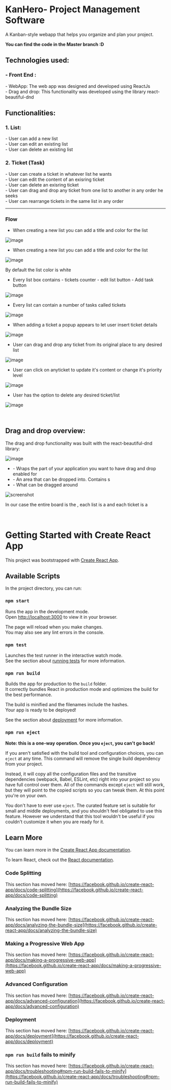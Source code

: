 <h1>KanHero- Project Management Software</h1>
A Kanban-style webapp that helps you organize and plan your project.

<b>You can find the code in the Master branch :D</b>
<br>
<h2>Technologies used:</h2>
 <h3> - Front End :</h3>
      - WebApp: The web app was designed and developed using ReactJs <br>
      - Drag and drop: This functionality was developed using the library react-beautiful-dnd 
      
 <h2>Functionalities:</h2>
   <h3>  1. List: </h3>
        - User can add a new list<br>
        - User can edit an existing list<br>
        - User can delete an existing list<br>
        
   <h3>  2. Ticket (Task)</h3>
        - User can create a ticket in whatever list he wants<br>
        - User can edit the content of an exisring ticket<br>
        - User can delete an exisring ticket<br>
        - User can drag and drop any ticket from one list to another in any order he seeks<br>
        - User can rearrange tickets in the same list in any order<br>

  <hr> 
  
  <h3>Flow</h3>
   
  - When creating a new list you can add a title and color for the list
  
 ![image](https://user-images.githubusercontent.com/92730472/147390640-14dc5e81-26db-4ee7-b18b-f79534b53730.png)
  
  - When creating a new list you can add a title and color for the list

 ![image](https://user-images.githubusercontent.com/92730472/147390727-c5a1cb83-7362-4939-a969-27dcac0011ab.png)

  By default the list color is white
  
   - Every list box contains 
    - tickets counter
    - edit list button 
    - Add task button 
    
![image](https://user-images.githubusercontent.com/92730472/147390855-64694747-f62d-420d-9eb3-87488df6aa2b.png)

  - Every list can contain a number of tasks called tickets
  
![image](https://user-images.githubusercontent.com/92730472/147390874-e65edc21-dc8c-4cbc-bbd9-bdb2317b409c.png)

  - When adding a ticket a popup appears to let user insert ticket details 

![image](https://user-images.githubusercontent.com/92730472/147390898-26204419-6128-49d0-9273-b186add20632.png)

  - User can drag and drop any ticket from its original place to any desired list
  
![image](https://user-images.githubusercontent.com/92730472/147391632-c5637916-87f8-4b42-acd0-c76506d34587.png)

  - User can click on anyticket to update it's content or change it's priority level
  
 ![image](https://user-images.githubusercontent.com/92730472/147390993-a0a218ca-a5ea-404d-90ad-a96e53686635.png)

 
  - User has the option to delete any desired ticket/list

![image](https://user-images.githubusercontent.com/92730472/147390944-0a6ff0d2-9d96-48a1-935c-9a49e0b568c3.png)


<br>
<h2>Drag and drop overview:</h2>
The drag and drop functionality was built with the react-beautiful-dnd library: 

![image](https://user-images.githubusercontent.com/92730472/147391042-0bb5f9c3-8cf2-4f78-aa24-2e17d4186db4.png)

  - <DragDropContext /> - Wraps the part of your application you want to have drag and drop enabled for
  - <Droppable /> - An area that can be dropped into. Contains <Draggable />s
  - <Draggable /> - What can be dragged around

![screenshot](https://user-images.githubusercontent.com/92730472/147391724-7caf006e-bc05-45af-a59e-b60471585075.png)

In our case the entire board is the <DragDropContext/>, each list is a <Droppable/> and each ticket is a <Draggable/>

<br/>

 # Getting Started with Create React App

This project was bootstrapped with [Create React App](https://github.com/facebook/create-react-app).

## Available Scripts

In the project directory, you can run:

### `npm start`

Runs the app in the development mode.\
Open [http://localhost:3000](http://localhost:3000) to view it in your browser.

The page will reload when you make changes.\
You may also see any lint errors in the console.

### `npm test`

Launches the test runner in the interactive watch mode.\
See the section about [running tests](https://facebook.github.io/create-react-app/docs/running-tests) for more information.

### `npm run build`

Builds the app for production to the `build` folder.\
It correctly bundles React in production mode and optimizes the build for the best performance.

The build is minified and the filenames include the hashes.\
Your app is ready to be deployed!

See the section about [deployment](https://facebook.github.io/create-react-app/docs/deployment) for more information.

### `npm run eject`

**Note: this is a one-way operation. Once you `eject`, you can't go back!**

If you aren't satisfied with the build tool and configuration choices, you can `eject` at any time. This command will remove the single build dependency from your project.

Instead, it will copy all the configuration files and the transitive dependencies (webpack, Babel, ESLint, etc) right into your project so you have full control over them. All of the commands except `eject` will still work, but they will point to the copied scripts so you can tweak them. At this point you're on your own.

You don't have to ever use `eject`. The curated feature set is suitable for small and middle deployments, and you shouldn't feel obligated to use this feature. However we understand that this tool wouldn't be useful if you couldn't customize it when you are ready for it.

## Learn More

You can learn more in the [Create React App documentation](https://facebook.github.io/create-react-app/docs/getting-started).

To learn React, check out the [React documentation](https://reactjs.org/).

### Code Splitting

This section has moved here: [https://facebook.github.io/create-react-app/docs/code-splitting](https://facebook.github.io/create-react-app/docs/code-splitting)

### Analyzing the Bundle Size

This section has moved here: [https://facebook.github.io/create-react-app/docs/analyzing-the-bundle-size](https://facebook.github.io/create-react-app/docs/analyzing-the-bundle-size)

### Making a Progressive Web App

This section has moved here: [https://facebook.github.io/create-react-app/docs/making-a-progressive-web-app](https://facebook.github.io/create-react-app/docs/making-a-progressive-web-app)

### Advanced Configuration

This section has moved here: [https://facebook.github.io/create-react-app/docs/advanced-configuration](https://facebook.github.io/create-react-app/docs/advanced-configuration)

### Deployment

This section has moved here: [https://facebook.github.io/create-react-app/docs/deployment](https://facebook.github.io/create-react-app/docs/deployment)

### `npm run build` fails to minify

This section has moved here: [https://facebook.github.io/create-react-app/docs/troubleshooting#npm-run-build-fails-to-minify](https://facebook.github.io/create-react-app/docs/troubleshooting#npm-run-build-fails-to-minify)
 
